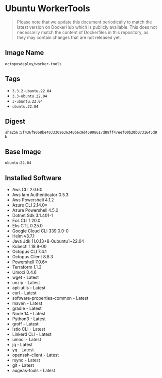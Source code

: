 # Ubuntu WorkerTools

> Please note that we update this document periodically to match the latest version on DockerHub which is publicly available.
> This does not necessarily match the content of Dockerfiles in this repository, as they may contain changes that are not released yet.

## Image Name
`octopusdeploy/worker-tools`

## Tags

- `3.3.2-ubuntu.22.04`
- `3.3-ubuntu.22.04`
- `3-ubuntu.22.04`
- `ubuntu.22.04`

## Digest
`sha256:5f436f9068be4033309636340b6c9d45998617d89ff47eef00b20b0731645d9b`

## Base Image
`ubuntu:22.04`

## Installed Software
* Aws CLI 2.0.60
* Aws Iam Authenticator 0.5.3
* Aws Powershell 4.1.2
* Azure CLI 2.14.0\*
* Azure Powershell 4.5.0
* Dotnet Sdk 3.1.401-1
* Ecs CLI 1.20.0
* Eks CTL 0.25.0
* Google Cloud CLI 339.0.0-0
* Helm v3.7.1
* Java Jdk 11.0.13+8-0ubuntu1~22.04
* Kubectl 1.18.8-00
* Octopus CLI 7.4.1
* Octopus Client 8.8.3
* Powershell 7.0.6\*
* Terraform 1.1.3
* Umoci 0.4.6
* wget - Latest
* unzip - Latest
* apt-utils - Latest
* curl - Latest
* software-properties-common - Latest
* maven - Latest
* gradle - Latest
* Node 14 - Latest
* Python3 - Latest
* groff - Latest
* Istio CLI - Latest
* Linkerd CLI - Latest
* umoci - Latest
* jq - Latest
* yq - Latest
* openssh-client - Latest
* rsync - Latest
* git - Latest
* augeas-tools - Latest